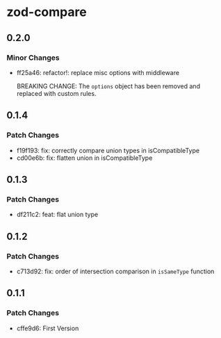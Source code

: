 # zod-compare

## 0.2.0

### Minor Changes

- ff25a46: refactor!: replace misc options with middleware

  BREAKING CHANGE: The `options` object has been removed and replaced with custom rules.

## 0.1.4

### Patch Changes

- f19f193: fix: correctly compare union types in isCompatibleType
- cd00e6b: fix: flatten union in isCompatibleType

## 0.1.3

### Patch Changes

- df211c2: feat: flat union type

## 0.1.2

### Patch Changes

- c713d92: fix: order of intersection comparison in `isSameType` function

## 0.1.1

### Patch Changes

- cffe9d6: First Version
